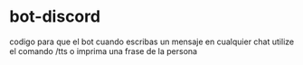 # bot-discord
codigo para que el bot cuando escribas un mensaje en cualquier chat utilize el comando /tts o imprima una frase de la persona
